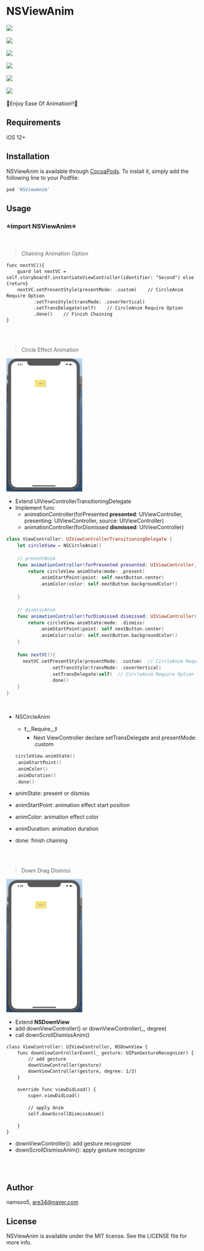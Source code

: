# NSViewAnim


![](https://img.shields.io/badge/namsoo-firstlib-blueviolet)

![](https://img.shields.io/badge/platform-iOS-critical)

![](https://img.shields.io/badge/Swift-5.0-ff69b4)

![](https://img.shields.io/badge/pod-1.0.0-blue)

![](https://img.shields.io/badge/license-MIT-red)

![](https://img.shields.io/badge/build-passing-success)



💜Enjoy Ease Of Animation!!💜


## Requirements

iOS 12+

## Installation

NSViewAnim is available through [CocoaPods](https://cocoapods.org). To install
it, simply add the following line to your Podfile:

```ruby
pod 'NSViewAnim'
```

## Usage

### ⭐️import NSViewAnim⭐️

<br>



> Chaining Animation Option

``` swif
func nextVC(){
    guard let nextVC = self.storyboard?.instantiateViewController(identifier: "Second") else {return}
    nextVC.setPresentStyle(presentMode: .custom)    // CircleAnim Require Option
          .setTransStyle(transMode: .coverVertical)
          .setTransDelegate(self)    // CircleAnim Require Option
          .done()    // Finish Chaining
}
```

<br>

<br>



> Circle Effect Animation

<img src="./READMEImg/circleAnim.gif" width="200" height="350">

* Extend UIViewControllerTransitioningDelegate 
* Implement func
  * animationController(forPresented __presented__: UIViewController, presenting: UIViewController, source: UIViewController)
  * animationController(forDismissed __dismissed__: UIViewController) 

``` swift
class ViewController: UIViewControllerTransitioningDelegate {
    let circleView = NSCircleAnim()

    // presentAnim
    func animationController(forPresented presented: UIViewController, presenting: UIViewController, source: UIViewController) -> UIViewControllerAnimatedTransitioning? {
        return circleView.animState(mode: .present)
            .animStartPoint(point: self.nextButton.center)
            .animColor(color: self.nextButton.backgroundColor!)
        
    }
    
    // dismissAnim
    func animationController(forDismissed dismissed: UIViewController) -> UIViewControllerAnimatedTransitioning? {
        return circleView.animState(mode: .dismiss)
            .animStartPoint(point: self.nextButton.center)
            .animColor(color: self.nextButton.backgroundColor!)
    }
  
  	func nextVC(){
      nextVC.setPresentStyle(presentMode: .custom)  // CircleAnim Require Option
                .setTransStyle(transMode: .coverVertical)
                .setTransDelegate(self)  // CircleAnim Require Option
                .done()
    }
}
```

<br>

* NSCircleAnim
  * ❗️__Require__❗️
    * Next ViewController declare setTransDelegate and presentMode: .custom


  ``` swift
  circleView.animState()
  .animStartPoint()
  .animColor()
  .animDuration()
  .done()
  ```

* animState: present or dismiss
* animStartPoint: animation effect start position
* animColor: animation effect color
* animDuration: animation duration
* done: finish chaining



<br>

<br>



> Down Drag Dismiss

<img src="./READMEImg/downDismiss.gif" width="200" height="350">

* Extend __NSDownView__
* add downViewController() or downViewController(_, degree)
* call downScrollDismissAnim()

``` swfit
class ViewController: UIViewController, NSDownView {
    func downViewControllerEvent(_ gesture: UIPanGestureRecognizer) {
        // add gesture
        downViewController(gesture)
        downViewController(gesture, degree: 1/3)
    }
    
    override func viewDidLoad() {
        super.viewDidLoad()
        
        // apply Anim
        self.downScrollDismissAnim()
        
    }
}
```

* downViewController(): add gesture recognizer
* downScrollDismissAnim(): apply gesture recognizer



<br>

<br>





## Author

namsoo5, are34@naver.com

## License

NSViewAnim is available under the MIT license. See the LICENSE file for more info.
